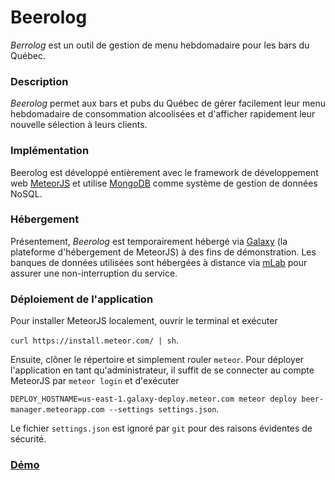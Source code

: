 # Beerolog
*Berrolog* est un outil de gestion de menu hebdomadaire pour les bars du Québec.

### Description
*Beerolog* permet aux bars et pubs du Québec de gérer facilement leur menu hebdomadaire de consommation alcoolisées et d'afficher rapidement leur nouvelle sélection à leurs clients.

### Implémentation

Beerolog est développé entièrement avec le framework de développement web [MeteorJS](https://www.meteor.com/) et utilise [MongoDB](https://www.mongodb.com/) comme système de gestion de données NoSQL.

### Hébergement
Présentement, *Beerolog* est temporairement hébergé via [Galaxy](https://galaxy.meteor.com/) (la plateforme d'hébergement de MeteorJS) à des fins de démonstration. Les banques de données utilisées sont hébergées à distance via [mLab](https://mlab.com/) pour assurer une non-interruption du service.

### Déploiement de l'application

Pour installer MeteorJS localement, ouvrir le terminal et exécuter

`curl https://install.meteor.com/ | sh`.

Ensuite, clôner le répertoire et simplement rouler `meteor`. Pour déployer l'application en tant qu'administrateur, il suffit de se connecter au compte MeteorJS par `meteor login` et d'exécuter

`DEPLOY_HOSTNAME=us-east-1.galaxy-deploy.meteor.com meteor deploy beer-manager.meteorapp.com --settings settings.json`.

Le fichier `settings.json` est ignoré par `git` pour des raisons évidentes de sécurité.


### [Démo](http://beer-manage.meteorapp.com)
